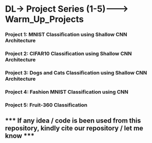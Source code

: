 # DL-> Project Series (1-5)---> Warm_Up_Projects

### Project 1: MNIST Classification using Shallow CNN Architecture

### Project 2: CIFAR10 Classification using Shallow CNN Architecture

### Project 3: Dogs and Cats Classification using Shallow CNN Architecture

### Project 4: Fashion MNIST Classification using CNN

### Project 5: Fruit-360 Classification




## *** If any idea / code is been used from this repository, kindly cite our repository / let me know ***
